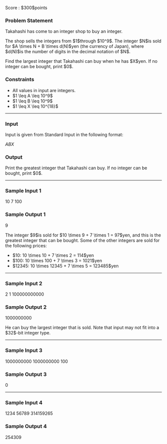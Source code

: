 
<div>

<span>

<span>

<p>
Score : $300$points
</p>

<div>

<section>

### **Problem Statement**

<p>
Takahashi has come to an integer shop to buy an integer.
</p>

<p>
The shop sells the integers from $1$through $10^9$. The integer $N$is sold for $A \times N + B \times d(N)$yen (the currency of Japan), where $d(N)$is the number of digits in the decimal notation of $N$.
</p>

<p>
Find the largest integer that Takahashi can buy when he has $X$yen. If no integer can be bought, print $0$.
</p>

</section>

</div>

<div>

<section>

### **Constraints**

<ul>

<li>
All values in input are integers.
</li>

<li>
$1 \leq A \leq 10^9$
</li>

<li>
$1 \leq B \leq 10^9$
</li>

<li>
$1 \leq X \leq 10^{18}$
</li>

</ul>

</section>

</div>

---

<div>

<div>

<section>

### **Input**

<p>
Input is given from Standard Input in the following format:
</p>

<div>

$A$$B$$X$
</div>

</section>

</div>

<div>

<section>

### **Output**

<p>
Print the greatest integer that Takahashi can buy. If no integer can be bought, print $0$.
</p>

</section>

</div>

</div>

---

<div>

<section>

### **Sample Input 1**

<div>

10 7 100

</div>

</section>

</div>

<div>

<section>

### **Sample Output 1**

<div>

9

</div>

<p>
The integer $9$is sold for $10 \times 9 + 7 \times 1 = 97$yen, and this is the greatest integer that can be bought.
Some of the other integers are sold for the following prices:
</p>

<ul>

<li>
$10: 10 \times 10 + 7 \times 2 = 114$yen
</li>

<li>
$100: 10 \times 100 + 7 \times 3 = 1021$yen
</li>

<li>
$12345: 10 \times 12345 + 7 \times 5 = 123485$yen
</li>

</ul>

</section>

</div>

---

<div>

<section>

### **Sample Input 2**

<div>

2 1 100000000000

</div>

</section>

</div>

<div>

<section>

### **Sample Output 2**

<div>

1000000000

</div>

<p>
He can buy the largest integer that is sold. Note that input may not fit into a $32$-bit integer type.
</p>

</section>

</div>

---

<div>

<section>

### **Sample Input 3**

<div>

1000000000 1000000000 100

</div>

</section>

</div>

<div>

<section>

### **Sample Output 3**

<div>

0

</div>

</section>

</div>

---

<div>

<section>

### **Sample Input 4**

<div>

1234 56789 314159265

</div>

</section>

</div>

<div>

<section>

### **Sample Output 4**

<div>

254309

</div>

</section>

</div>

</span>

</span>

</div>
